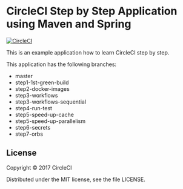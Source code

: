 # CircleCI Step by Step Application using Maven and Spring 
[![CircleCI](https://circleci.com/gh/kurumai/circleci-step-by-step/tree/step3-workflows-sequential.svg?style=svg)](https://circleci.com/gh/kurumai/circleci-step-by-step/tree/step3-workflows-sequential)

This is an example application how to learn CircleCI step by step.

This application has the following branches: 

- master
- step1-1st-green-build
- step2-docker-images
- step3-workflows
- step3-workflows-sequential
- step4-run-test
- step5-speed-up-cache
- step5-speed-up-parallelism
- step6-secrets
- step7-orbs

## License

Copyright © 2017 CircleCI

Distributed under the MIT license, see the file LICENSE.


